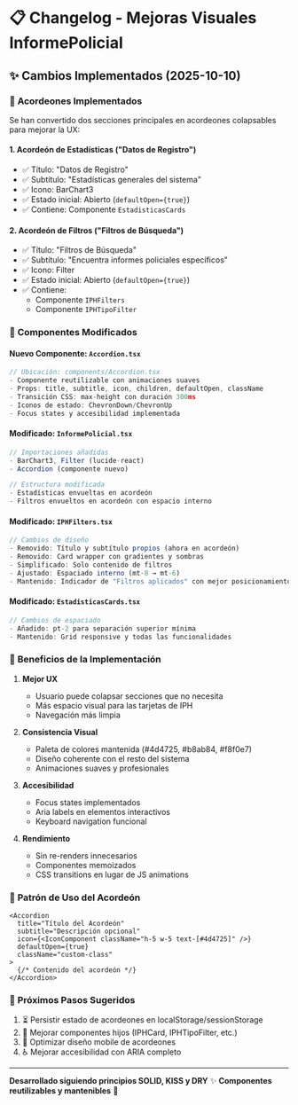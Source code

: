 # 📋 Changelog - Mejoras Visuales InformePolicial

## ✨ Cambios Implementados (2025-10-10)

### 🎨 **Acordeones Implementados**

Se han convertido dos secciones principales en acordeones colapsables para mejorar la UX:

#### 1. **Acordeón de Estadísticas ("Datos de Registro")**
- ✅ Título: "Datos de Registro"
- ✅ Subtítulo: "Estadísticas generales del sistema"
- ✅ Icono: BarChart3
- ✅ Estado inicial: Abierto (`defaultOpen={true}`)
- ✅ Contiene: Componente `EstadisticasCards`

#### 2. **Acordeón de Filtros ("Filtros de Búsqueda")**
- ✅ Título: "Filtros de Búsqueda"
- ✅ Subtítulo: "Encuentra informes policiales específicos"
- ✅ Icono: Filter
- ✅ Estado inicial: Abierto (`defaultOpen={true}`)
- ✅ Contiene:
  - Componente `IPHFilters`
  - Componente `IPHTipoFilter`

### 🔧 **Componentes Modificados**

#### **Nuevo Componente: `Accordion.tsx`**
```typescript
// Ubicación: components/Accordion.tsx
- Componente reutilizable con animaciones suaves
- Props: title, subtitle, icon, children, defaultOpen, className
- Transición CSS: max-height con duración 300ms
- Iconos de estado: ChevronDown/ChevronUp
- Focus states y accesibilidad implementada
```

#### **Modificado: `InformePolicial.tsx`**
```typescript
// Importaciones añadidas
- BarChart3, Filter (lucide-react)
- Accordion (componente nuevo)

// Estructura modificada
- Estadísticas envueltas en acordeón
- Filtros envueltos en acordeón con espacio interno
```

#### **Modificado: `IPHFilters.tsx`**
```typescript
// Cambios de diseño
- Removido: Título y subtítulo propios (ahora en acordeón)
- Removido: Card wrapper con gradientes y sombras
- Simplificado: Solo contenido de filtros
- Ajustado: Espaciado interno (mt-8 → mt-6)
- Mantenido: Indicador de "Filtros aplicados" con mejor posicionamiento
```

#### **Modificado: `EstadisticasCards.tsx`**
```typescript
// Cambios de espaciado
- Añadido: pt-2 para separación superior mínima
- Mantenido: Grid responsive y todas las funcionalidades
```

### 🎯 **Beneficios de la Implementación**

1. **Mejor UX**
   - Usuario puede colapsar secciones que no necesita
   - Más espacio visual para las tarjetas de IPH
   - Navegación más limpia

2. **Consistencia Visual**
   - Paleta de colores mantenida (#4d4725, #b8ab84, #f8f0e7)
   - Diseño coherente con el resto del sistema
   - Animaciones suaves y profesionales

3. **Accesibilidad**
   - Focus states implementados
   - Aria labels en elementos interactivos
   - Keyboard navigation funcional

4. **Rendimiento**
   - Sin re-renders innecesarios
   - Componentes memoizados
   - CSS transitions en lugar de JS animations

### 📝 **Patrón de Uso del Acordeón**

```tsx
<Accordion
  title="Título del Acordeón"
  subtitle="Descripción opcional"
  icon={<IconComponent className="h-5 w-5 text-[#4d4725]" />}
  defaultOpen={true}
  className="custom-class"
>
  {/* Contenido del acordeón */}
</Accordion>
```

### 🚀 **Próximos Pasos Sugeridos**

1. ⏳ Persistir estado de acordeones en localStorage/sessionStorage
2. 🎨 Mejorar componentes hijos (IPHCard, IPHTipoFilter, etc.)
3. 📱 Optimizar diseño mobile de acordeones
4. ♿ Mejorar accesibilidad con ARIA completo

---

**Desarrollado siguiendo principios SOLID, KISS y DRY** ✨
**Componentes reutilizables y mantenibles** 🔧
